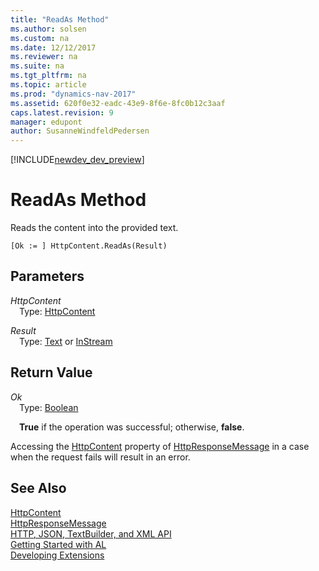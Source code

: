 ```yaml
---
title: "ReadAs Method"
ms.author: solsen
ms.custom: na
ms.date: 12/12/2017
ms.reviewer: na
ms.suite: na
ms.tgt_pltfrm: na
ms.topic: article
ms.prod: "dynamics-nav-2017"
ms.assetid: 620f0e32-eadc-43e9-8f6e-8fc0b12c3aaf
caps.latest.revision: 9
manager: edupont
author: SusanneWindfeldPedersen
---
```


[!INCLUDE[newdev_dev_preview](../includes/newdev_dev_preview.md)]

# ReadAs Method
Reads the content into the provided text.

```
[Ok := ] HttpContent.ReadAs(Result)
```

## Parameters
*HttpContent*  
&emsp;Type: [HttpContent](httpcontent-class.md)

*Result*  
&emsp;Type: [Text](/datatypes/devenv-text-data-type.md) or [InStream](/datatypes/devenv-instream-and-outstream-data-types.md)

## Return Value
*Ok*  
&emsp;Type: [Boolean](/datatypes/devenv-boolean-data-type.md)  

&emsp;**True** if the operation was successful; otherwise, **false**.

Accessing the [HttpContent](httpcontent-class.md) property of [HttpResponseMessage](httpresponsemessage-class.md) in a case when the request fails will result in an error.

## See Also
[HttpContent](httpcontent-class.md)  
[HttpResponseMessage](httpresponsemessage-class.md)  
[HTTP, JSON, TextBuilder, and XML API](../devenv-restapi-overview.md)  
[Getting Started with AL](../devenv-get-started.md)  
[Developing Extensions](../devenv-dev-overview.md)  